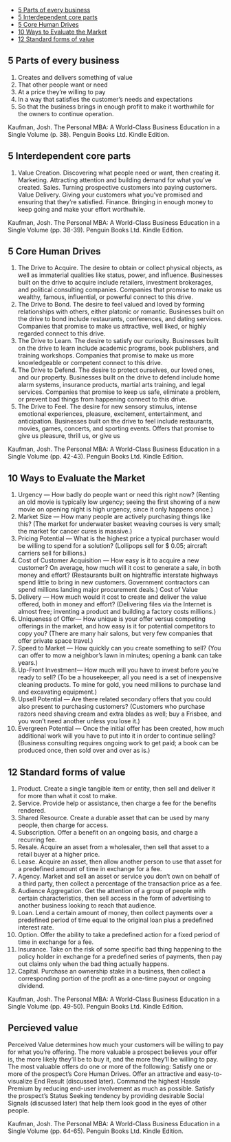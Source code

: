<!-- TOC -->

*   [5 Parts of every business](#5-parts-of-every-business)
*   [5 Interdependent core parts](#5-interdependent-core-parts)
*   [5 Core Human Drives](#5-core-human-drives)
*   [10 Ways to Evaluate the Market](#10-ways-to-evaluate-the-market)
*   [12 Standard forms of value](#12-standard-forms-of-value)

<!-- /TOC -->

## 5 Parts of every business

1.  Creates and delivers something of value
2.  That other people want or need
3.  At a price they’re willing to pay
4.  In a way that satisfies the customer’s needs and expectations
5.  So that the business brings in enough profit to make it worthwhile for the owners to continue operation.

Kaufman, Josh. The Personal MBA: A World-Class Business Education in a Single Volume (p. 38). Penguin Books Ltd. Kindle Edition.

## 5 Interdependent core parts

1.  Value Creation. Discovering what people need or want, then creating it. Marketing. Attracting attention and building demand for what you’ve created. Sales. Turning prospective customers into paying customers. Value Delivery. Giving your customers what you’ve promised and ensuring that they’re satisfied. Finance. Bringing in enough money to keep going and make your effort worthwhile.

Kaufman, Josh. The Personal MBA: A World-Class Business Education in a Single Volume (pp. 38-39). Penguin Books Ltd. Kindle Edition.

## 5 Core Human Drives

1.  The Drive to Acquire. The desire to obtain or collect physical objects, as well as immaterial qualities like status, power, and influence. Businesses built on the drive to acquire include retailers, investment brokerages, and political consulting companies. Companies that promise to make us wealthy, famous, influential, or powerful connect to this drive.
2.  The Drive to Bond. The desire to feel valued and loved by forming relationships with others, either platonic or romantic. Businesses built on the drive to bond include restaurants, conferences, and dating services. Companies that promise to make us attractive, well liked, or highly regarded connect to this drive.
3.  The Drive to Learn. The desire to satisfy our curiosity. Businesses built on the drive to learn include academic programs, book publishers, and training workshops. Companies that promise to make us more knowledgeable or competent connect to this drive.
4.  The Drive to Defend. The desire to protect ourselves, our loved ones, and our property. Businesses built on the drive to defend include home alarm systems, insurance products, martial arts training, and legal services. Companies that promise to keep us safe, eliminate a problem, or prevent bad things from happening connect to this drive.
5.  The Drive to Feel. The desire for new sensory stimulus, intense emotional experiences, pleasure, excitement, entertainment, and anticipation. Businesses built on the drive to feel include restaurants, movies, games, concerts, and sporting events. Offers that promise to give us pleasure, thrill us, or give us

Kaufman, Josh. The Personal MBA: A World-Class Business Education in a Single Volume (pp. 42-43). Penguin Books Ltd. Kindle Edition.

## 10 Ways to Evaluate the Market

1.  Urgency — How badly do people want or need this right now? (Renting an old movie is typically low urgency; seeing the first showing of a new movie on opening night is high urgency, since it only happens once.)
2.  Market Size — How many people are actively purchasing things like this? (The market for underwater basket weaving courses is very small; the market for cancer cures is massive.)
3.  Pricing Potential — What is the highest price a typical purchaser would be willing to spend for a solution? (Lollipops sell for $ 0.05; aircraft carriers sell for billions.)
4.  Cost of Customer Acquisition — How easy is it to acquire a new customer? On average, how much will it cost to generate a sale, in both money and effort? (Restaurants built on hightraffic interstate highways spend little to bring in new customers. Government contractors can spend millions landing major procurement deals.) Cost of Value
5.  Delivery — How much would it cost to create and deliver the value offered, both in money and effort? (Delivering files via the Internet is almost free; inventing a product and building a factory costs millions.)
6.  Uniqueness of Offer— How unique is your offer versus competing offerings in the market, and how easy is it for potential competitors to copy you? (There are many hair salons, but very few companies that offer private space travel.)
7.  Speed to Market — How quickly can you create something to sell? (You can offer to mow a neighbor’s lawn in minutes; opening a bank can take years.)
8.  Up-Front Investment— How much will you have to invest before you’re ready to sell? (To be a housekeeper, all you need is a set of inexpensive cleaning products. To mine for gold, you need millions to purchase land and excavating equipment.)
9.  Upsell Potential — Are there related secondary offers that you could also present to purchasing customers? (Customers who purchase razors need shaving cream and extra blades as well; buy a Frisbee, and you won’t need another unless you lose it.)
10. Evergreen Potential — Once the initial offer has been created, how much additional work will you have to put into it in order to continue selling? (Business consulting requires ongoing work to get paid; a book can be produced once, then sold over and over as is.)

## 12 Standard forms of value

1.  Product. Create a single tangible item or entity, then sell and deliver it for more than what it cost to make.
2.  Service. Provide help or assistance, then charge a fee for the benefits rendered.
3.  Shared Resource. Create a durable asset that can be used by many people, then charge for access.
4.  Subscription. Offer a benefit on an ongoing basis, and charge a recurring fee.
5.  Resale. Acquire an asset from a wholesaler, then sell that asset to a retail buyer at a higher price.
6.  Lease. Acquire an asset, then allow another person to use that asset for a predefined amount of time in exchange for a fee.
7.  Agency. Market and sell an asset or service you don’t own on behalf of a third party, then collect a percentage of the transaction price as a fee.
8.  Audience Aggregation. Get the attention of a group of people with certain characteristics, then sell access in the form of advertising to another business looking to reach that audience.
9.  Loan. Lend a certain amount of money, then collect payments over a predefined period of time equal to the original loan plus a predefined interest rate.
10. Option. Offer the ability to take a predefined action for a fixed period of time in exchange for a fee.
11. Insurance. Take on the risk of some specific bad thing happening to the policy holder in exchange for a predefined series of payments, then pay out claims only when the bad thing actually happens.
12. Capital. Purchase an ownership stake in a business, then collect a corresponding portion of the profit as a one-time payout or ongoing dividend.

Kaufman, Josh. The Personal MBA: A World-Class Business Education in a Single Volume (pp. 49-50). Penguin Books Ltd. Kindle Edition.

## Percieved value

Perceived Value determines how much your customers will be willing to pay for what you’re offering. The more valuable a prospect believes your offer is, the more likely they’ll be to buy it, and the more they’ll be willing to pay. The most valuable offers do one or more of the following: Satisfy one or more of the prospect’s Core Human Drives. Offer an attractive and easy-to-visualize End Result (discussed later). Command the highest Hassle Premium by reducing end-user involvement as much as possible. Satisfy the prospect’s Status Seeking tendency by providing desirable Social Signals (discussed later) that help them look good in the eyes of other people.

Kaufman, Josh. The Personal MBA: A World-Class Business Education in a Single Volume (pp. 64-65). Penguin Books Ltd. Kindle Edition.
